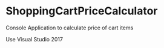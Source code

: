 # ShoppingCartPriceCalculator
Console Application to calculate price of cart items

Use Visual Studio 2017
